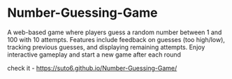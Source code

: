 # Number-Guessing-Game
A web-based game where players guess a random number between 1 and 100 with 10 attempts. Features include feedback on guesses (too high/low), tracking previous guesses, and displaying remaining attempts. Enjoy interactive gameplay and start a new game after each round

check it - https://suto6.github.io/Number-Guessing-Game/
